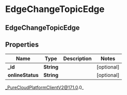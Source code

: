 # EdgeChangeTopicEdge

## EdgeChangeTopicEdge

## Properties

|Name | Type | Description | Notes|
|------------ | ------------- | ------------- | -------------|
| **_id** | **String** |  | [optional] |
| **onlineStatus** | **String** |  | [optional] |



_PureCloudPlatformClientV2@171.0.0_
